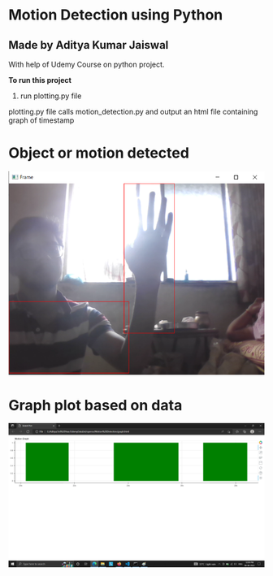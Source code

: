# Motion Detection using Python

## Made by Aditya Kumar Jaiswal
With help of Udemy Course on python project.

**To run this project**
1. run plotting.py file


plotting.py file calls motion_detection.py
and output an html file containing graph of timestamp


# Object or motion detected
![Object Detect](/op1.png)

# Graph plot based on data
![Graph Plot](/op2.png)
